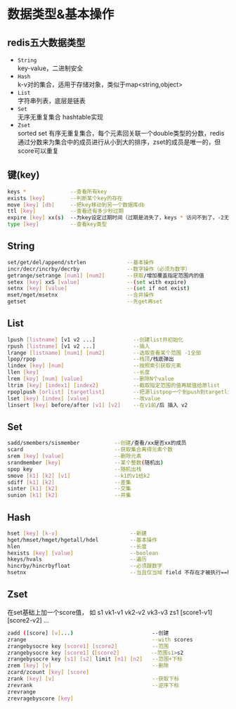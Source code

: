 # 数据类型&基本操作


## redis五大数据类型
 - `String `  
key-value，二进制安全
 - `Hash`  
k-v对的集合，适用于存储对象，类似于map<string,object>
 - `List`  
 字符串列表，底层是链表
 - `Set`  
 无序无重复集合 hashtable实现
 - `Zset`  
 sorted set 有序无重复集合，每个元素回关联一个double类型的分数，redis通过分数来为集合中的成员进行从小到大的排序，zset的成员是唯一的，但score可以重复 


## 键(key)

``` bash
keys *              --查看所有key
exists [key]        --判断某个key的存在
move [key] [db]     --把key移动到另一个数据库db
ttl [key]           --查看还有多少秒过期
expire [key] xx(s)  --为key设定过期时间（过期是消失了，keys * 访问不到了，-2无生命周期）
type [key]          --查看key类型
```

## String

``` bash
set/get/del/append/strlen             --基本操作
incr/decr/incrby/decrby               --数字操作（必须为数字）
getrange/setrange [num1] [num2]       --获取/增加覆盖指定范围内的值
setex [key] xxS [value]               --(set with expire)
setnx [key] [value]                   --(set if not exist)
mset/mget/msetnx                      --合并操作
getset                                --先get再set
```

## List

``` bash
lpush [listname] [v1 v2 ...]            --创建list并初始化
rpush [listname] [v1 v2 ...]            --插入
lrange [listname] [num1] [num2]         --选取查看某个范围 -1全部
lpop/rpop                               --栈顶/栈底弹出
lindex [key] [num]                      --按照索引获取元素
llen [key]                              --长度
lrem [key] [num] [value]                --删除N个value
ltrim [key] [index1] [index2]           --截取指定范围的值再赋值给原list
rpoplpush [orlist] [targetlist]         --把源listpop一个到push到targetlist
lset [key] [index] [value]              --改value
linsert [key] before/after [v1] [v2]    --在v1前/后 插入 v2

```

## Set

``` bash
sadd/smembers/sismember           --创建/查看/xx是否xx的成员
scard                             --获取集合离得元素个数
srem [key] [value]                --删除元素
srandmember [key]                 --某个整数(随机出)
spop key                          --随机出栈
smove [k1] [k2] [v1]              --k1的v1给k2
sdiff [k1] [k2]                   --差集
sinter [k1] [k2]                  --交集
sunion [k1] [k2]                  --并集

```

## Hash

``` bash
hset [key] [k-v]                       --新建
hget/hmset/hmget/hgetall/hdel          --基本操作
hlen                                   --长度
hexists [key] [value]                  --boolean
hkeys/hvals                            --遍历
hincrby/hincrbyfloat                   --必须跟数字
hsetnx                                 --当且仅当域 field 不存在才被执行==hset

```

## Zset

在set基础上加一个score值，
如
s1  vk1-v1  vk2-v2  vk3-v3
zs1 [score1-v1] [score2-v2] ...

``` bash
zadd ([score] [v]...)                         --创建
zrange                                        --with scores
zrangebysocre key [score1] [score2]           --范围
zrangebysocre key [score1]（[score2]          --范围s1>s2
zrangebysocre key [s1] [s2] limit [n1] [n2]   --范围+下标
zrem [key] [v]                                --删除
zcard/zcount [key] [score]
zrank [key] [v]                               --获取下标
zrevrank                                      --逆序下标
zrevrange
zrevragebyscore [key]


```